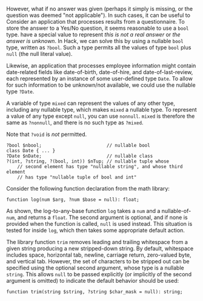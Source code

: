 However, what if no answer was given (perhaps it simply is missing, or the question was deemed "not applicable"). In such cases, it can be useful to
Consider an application that processes results from a questionnaire. To store the answer to a Yes/No question, it seems reasonable to use a `bool` type.
have a special value to represent *this is not a real answer* or *the answer is unknown*. In Hack, we can solve this by using a nullable `bool` type,
written as `?bool`. Such a type permits all the values of type `bool` plus `null` (the null literal value).

Likewise, an application that processes employee information might contain date-related fields like date-of-birth, date-of-hire, and date-of-last-review,
each represented by an instance of some user-defined type `Date`. To allow for such information to be unknown/not available, we could use the nullable
type `?Date`.

A variable of type `mixed` can represent the values of any other type, including any nullable type, which makes `mixed` a nullable type. To represent
a value of any type except `null`, you can use `nonnull`. `mixed` is therefore the same as `?nonnull`, and there is no such type as `?mixed`.

Note that `?void` is *not* permitted.

```Hack
?bool $nbool;                        // nullable bool
class Date { ... }
?Date $nDate;                        // nullable class
?(int, ?string, ?(bool, int)) $nTup; // nullable tuple whose
    // second element has type "nullable string", and whose third element
    // has type "nullable tuple of bool and int"
```

Consider the following function declaration from the math library:

```Hack
function log(num $arg, ?num $base = null): float;
```

As shown, the log-to-any-base function `log` takes a `num` and a nullable-of-`num`, and returns a `float`. The second argument is optional,
and if none is provided when the function is called, `null` is used instead. This situation is tested for inside `log`, which then takes some
appropriate default action.

The library function `trim` removes leading and trailing whitespace from a given string producing a new stripped-down string. By default,
whitespace includes space, horizontal tab, newline, carriage return, zero-valued byte, and vertical tab. However, the set of characters to
be stripped out can be specified using the optional second argument, whose type is a nullable `string`. This allows `null` to be passed
explicitly (or implicitly of the second argument is omitted) to indicate the default behavior should be used:

```Hack
function trim(string $string, ?string $char_mask = null): string;
```
